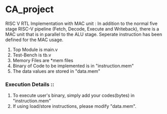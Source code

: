 # CA_project

RISC V RTL Implementation with MAC unit : In addition to the normal five stage RISC-V pipeline (Fetch, Decode, Execute and Writeback), there is a MAC unit that is in parallel to the ALU stage. Seperate instruction has been defined for the MAC usage.
 
1. Top Module is main.v
2. Test-Bench is tb.v
3. Memory Files are *mem files
4. Binary of Code to be implemented is in "instruction.mem"
5. The data values are stored in "data.mem"

### Execution Details ::
1. To execute user's binary, simply add your codes(bytes) in "instruction.mem"
2. If using load/store instructions, please modify "data.mem".
